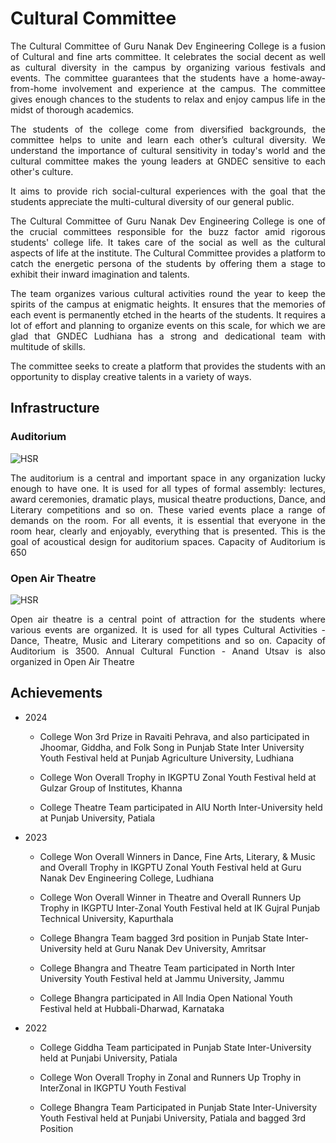 # Cultural Committee


<div align="justify">

The Cultural Committee of Guru Nanak Dev Engineering College is a fusion of Cultural and fine arts committee. It celebrates the social decent as well as cultural diversity in the campus by organizing various festivals and events. The committee guarantees that the students have a home-away-from-home involvement and experience at the campus. The committee gives enough chances to the students to relax and enjoy campus life in the midst of thorough academics.

The students of the college come from diversified backgrounds, the committee helps to unite and learn each other’s cultural diversity. We understand the importance of cultural sensitivity in today's world and the cultural committee makes the young leaders at GNDEC sensitive to each other's culture.

It aims to provide rich social-cultural experiences with the goal that the students appreciate the multi-cultural diversity of our general public.

The Cultural Committee of Guru Nanak Dev Engineering College is one of the crucial committees responsible for the buzz factor amid rigorous students' college life. It takes care of the social as well as the cultural aspects of life at the institute. The Cultural Committee provides a platform to catch the energetic persona of the students by offering them a stage to exhibit their inward imagination and talents.

The team organizes various cultural activities round the year to keep the spirits of the campus at enigmatic heights. It ensures that the memories of each event is permanently etched in the hearts of the students. It requires a lot of effort and planning to organize events on this scale, for which we are glad that GNDEC Ludhiana has a strong and dedicational team with multitude of skills.

The committee seeks to create a platform that provides the students with an opportunity to display creative talents in a variety of ways.

</div>

## Infrastructure
### **Auditorium**
![HSR](Images/main-auditorium.jpg)

<div align="justify">

The auditorium is a central and important space in any organization lucky enough to have one. It is used for all types of formal assembly: lectures, award ceremonies, dramatic plays, musical theatre productions, Dance, and Literary competitions and so on. These varied events place a range of demands on the room. For all events, it is essential that everyone in the room hear, clearly and enjoyably, everything that is presented. This is the goal of acoustical design for auditorium spaces. Capacity of Auditorium is 650

</div>

### **Open Air Theatre**
![HSR](Images/open-air-theatre.jpg)

<div align="justify">
Open air theatre is a central point of attraction for the students where various events are organized. It is used for all types Cultural Activities - Dance, Theatre, Music and Literary competitions and so on. Capacity of Auditorium is 3500. Annual Cultural Function - Anand Utsav is also organized in Open Air Theatre
</div>

## Achievements

- 2024
    - College Won 3rd Prize in Ravaiti Pehrava, and also participated in Jhoomar, Giddha, and Folk Song in Punjab State Inter University Youth Festival held at Punjab Agriculture University, Ludhiana
    
    - College Won Overall Trophy in IKGPTU Zonal Youth Festival held at Gulzar Group of Institutes, Khanna
     
    - College Theatre Team participated in AIU North Inter-University held at Punjab University, Patiala
      
-  2023  
    - College Won Overall Winners in Dance, Fine Arts, Literary, & Music and Overall Trophy in IKGPTU Zonal Youth Festival held at Guru Nanak Dev Engineering College, Ludhiana
    
    - College Won Overall Winner in Theatre and Overall Runners Up Trophy in IKGPTU Inter-Zonal Youth Festival held at IK Gujral Punjab Technical University, Kapurthala
    
    - College Bhangra Team bagged 3rd position in Punjab State Inter-University held at Guru Nanak Dev University, Amritsar
    
    - College Bhangra and Theatre Team participated in North Inter University Youth Festival held at Jammu University, Jammu

    - College Bhangra participated in All India Open National Youth Festival held at Hubbali-Dharwad, Karnataka

- 2022  
    - College Giddha Team participated in Punjab State Inter-University held at Punjabi University, Patiala
  
    - College Won Overall Trophy in Zonal and Runners Up Trophy in InterZonal in IKGPTU Youth Festival
      
    - College Bhangra Team Participated in Punjab State Inter-University Youth Festival held at Punjabi University, Patiala and bagged 3rd Position
<!--
- 2020  
    - College Bhangra Team participated in National Youth Festival held at Amity University, Noida

- 2019  
    - College Won Overall Trophy in Zonal and InterZonal in IKGPTU Youth Festival
      
    - College Bhangra Team Participated in North Inter University Youth Festival held at Guru Nanak Dev University, Amritsar and bagged 3rd Position
      
    - College Theatre Team participated in North Inter University Youth Festival held at Guru Nanak Dev University, Amritsar

- 2018  
    - College Won Overall Trophy in Zonal IKGPTU Youth Festival
      
    - College Bhangra team participated in South Asian Universities Festival held at Ganpat University, Mehsana, Gujarat (International Level)

- 2017  
    - College Won Overall Trophy in Zonal in IKGPTU Youth Festival
      
    - College Bhangra Team Participated in North Inter Uninversity Festival held at MMU University, Ambala

- 2016  
    - College Won Overall Trophy in Zonal IKGPTU Youth Festival
      
    - College Bhangra Team Participated in National Level Youth Festival held at Shivaji University, Kolhapur and Bagged 1st Position
      
    - College Bhangra Team Participated in North Inter University Youth Festival held at Chhatrapati Shahu Ji Maharaj University , Kanpur and bagged 2nd Position

- 2015
    - College Won Overall Trophy in Zonal PTU Youth Festival)
-->
